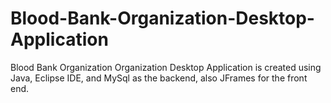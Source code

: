 # Blood-Bank-Organization-Desktop-Application
Blood Bank Organization Organization Desktop Application is created using Java, Eclipse IDE, and MySql as the backend, also JFrames for the front end.
